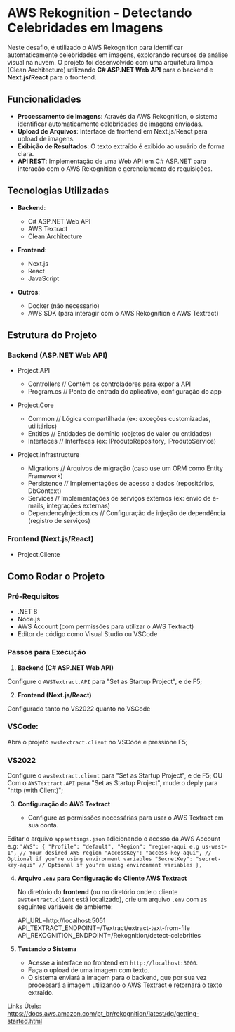 # AWS Rekognition - Detectando Celebridades em Imagens

Neste desafio, é utilizado o AWS Rekognition para identificar automaticamente celebridades em imagens, explorando recursos de análise visual na nuvem. O projeto foi desenvolvido com uma arquitetura limpa (Clean Architecture) utilizando **C# ASP.NET Web API** para o backend e **Next.js/React** para o frontend.

## Funcionalidades

- **Processamento de Imagens**: Através da AWS Rekognition, o sistema identificar automaticamente celebridades de imagens enviadas.
- **Upload de Arquivos**: Interface de frontend em Next.js/React para upload de imagens.
- **Exibição de Resultados**: O texto extraído é exibido ao usuário de forma clara.
- **API REST**: Implementação de uma Web API em C# ASP.NET para interação com o AWS Rekognition e gerenciamento de requisições.

## Tecnologias Utilizadas

- **Backend**: 
  - C# ASP.NET Web API
  - AWS Textract
  - Clean Architecture

- **Frontend**: 
  - Next.js
  - React
  - JavaScript

- **Outros**:
  - Docker (não necessario)
  - AWS SDK (para interagir com o AWS Rekognition e AWS Textract)

## Estrutura do Projeto

### Backend (ASP.NET Web API)
- Project.API
    - Controllers           // Contém os controladores para expor a API
    - Program.cs            // Ponto de entrada do aplicativo, configuração do app

- Project.Core
    - Common                // Lógica compartilhada (ex: exceções customizadas, utilitários)
    - Entities              // Entidades de domínio (objetos de valor ou entidades)
    - Interfaces            // Interfaces (ex: IProdutoRepository, IProdutoService)

- Project.Infrastructure
    - Migrations            // Arquivos de migração (caso use um ORM como Entity Framework)
    - Persistence           // Implementações de acesso a dados (repositórios, DbContext)
    - Services              // Implementações de serviços externos (ex: envio de e-mails, integrações externas)
    - DependencyInjection.cs // Configuração de injeção de dependência (registro de serviços)

### Frontend (Next.js/React)
- Project.Cliente
    
## Como Rodar o Projeto

### Pré-Requisitos

- .NET 8
- Node.js
- AWS Account (com permissões para utilizar o AWS Textract)
- Editor de código como Visual Studio ou VSCode

### Passos para Execução

1. **Backend (C# ASP.NET Web API)**

Configure o ``AWSTextract.API`` para "Set as Startup Project", e de F5;

2. **Frontend (Next.js/React)**

Configurado tanto no VS2022 quanto no VSCode

### VSCode:

Abra o projeto ``awstextract.client`` no VSCode e pressione F5;

### VS2022

Configure o ``awstextract.client`` para "Set as Startup Project", e de F5;
OU
Com o ``AWSTextract.API`` para "Set as Startup Project", mude o deply para "http (with Client)";

3. **Configuração do AWS Textract**

   - Configure as permissões necessárias para usar o AWS Textract em sua conta.

Editar o arquivo ``appsettings.json`` adicionando o acesso da AWS Account e.g:
``
"AWS": {
  "Profile": "default",
  "Region": "region-aqui e.g us-west-1", // Your desired AWS region
  "AccessKey": "access-key-aqui", // Optional if you're using environment variables
  "SecretKey": "secret-key-aqui" // Optional if you're using environment variables
},
``

4. **Arquivo `.env` para Configuração do Cliente AWS Textract**

   No diretório do **frontend** (ou no diretório onde o cliente `awstextract.client` está localizado), crie um arquivo `.env` com as seguintes variáveis de ambiente:

   API_URL=http://localhost:5051
   API_TEXTRACT_ENDPOINT=/Textract/extract-text-from-file
   API_REKOGNITION_ENDPOINT=/Rekognition/detect-celebrities

5. **Testando o Sistema**

   - Acesse a interface no frontend em `http://localhost:3000`.
   - Faça o upload de uma imagem com texto.
   - O sistema enviará a imagem para o backend, que por sua vez processará a imagem utilizando o AWS Textract e retornará o texto extraído.

Links Úteis:
https://docs.aws.amazon.com/pt_br/rekognition/latest/dg/getting-started.html
